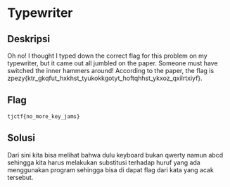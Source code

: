 # Typewriter

## Deskripsi
Oh no! I thought I typed down the correct flag for this problem on my typewriter, but it came out all jumbled on the paper. Someone must have switched the inner hammers around! According to the paper, the flag is zpezy{ktr_gkqfut_hxkhst_tyukokkgotyt_hoftqhhst_ykxoz_qxilrtxiyf}.

## Flag
```tjctf{no_more_key_jams}```

## Solusi
Dari sini kita bisa melihat bahwa dulu keyboard bukan qwerty namun abcd sehingga kita harus melakukan substitusi terhadap huruf yang ada menggunakan program sehingga bisa di dapat flag dari kata yang acak tersebut.